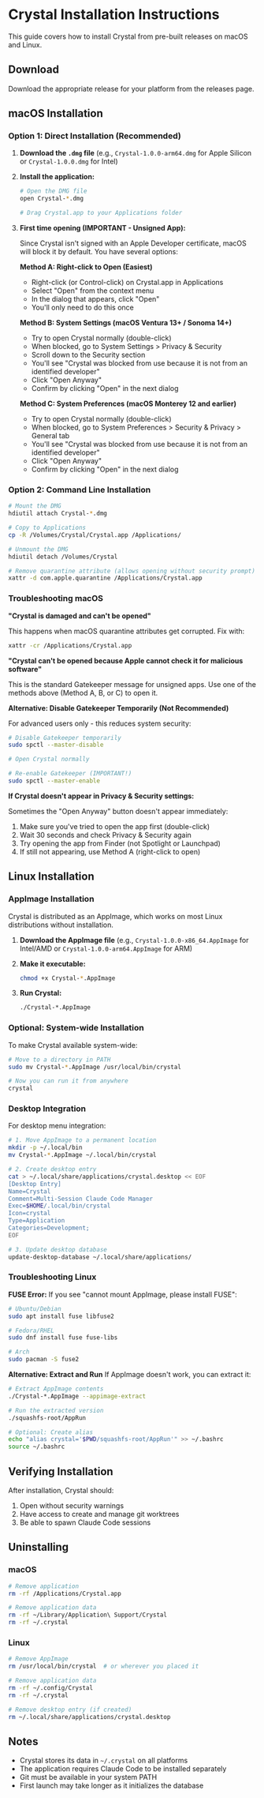 # Crystal Installation Instructions

This guide covers how to install Crystal from pre-built releases on macOS and Linux.

## Download

Download the appropriate release for your platform from the releases page.

## macOS Installation

### Option 1: Direct Installation (Recommended)

1. **Download the `.dmg` file** (e.g., `Crystal-1.0.0-arm64.dmg` for Apple Silicon or `Crystal-1.0.0.dmg` for Intel)

2. **Install the application:**
   ```bash
   # Open the DMG file
   open Crystal-*.dmg
   
   # Drag Crystal.app to your Applications folder
   ```

3. **First time opening (IMPORTANT - Unsigned App):**
   
   Since Crystal isn't signed with an Apple Developer certificate, macOS will block it by default. You have several options:

   **Method A: Right-click to Open (Easiest)**
   - Right-click (or Control-click) on Crystal.app in Applications
   - Select "Open" from the context menu
   - In the dialog that appears, click "Open"
   - You'll only need to do this once

   **Method B: System Settings (macOS Ventura 13+ / Sonoma 14+)**
   - Try to open Crystal normally (double-click)
   - When blocked, go to System Settings > Privacy & Security
   - Scroll down to the Security section
   - You'll see "Crystal was blocked from use because it is not from an identified developer"
   - Click "Open Anyway"
   - Confirm by clicking "Open" in the next dialog

   **Method C: System Preferences (macOS Monterey 12 and earlier)**
   - Try to open Crystal normally (double-click)
   - When blocked, go to System Preferences > Security & Privacy > General tab
   - You'll see "Crystal was blocked from use because it is not from an identified developer"
   - Click "Open Anyway"
   - Confirm by clicking "Open" in the next dialog

### Option 2: Command Line Installation

```bash
# Mount the DMG
hdiutil attach Crystal-*.dmg

# Copy to Applications
cp -R /Volumes/Crystal/Crystal.app /Applications/

# Unmount the DMG
hdiutil detach /Volumes/Crystal

# Remove quarantine attribute (allows opening without security prompt)
xattr -d com.apple.quarantine /Applications/Crystal.app
```

### Troubleshooting macOS

**"Crystal is damaged and can't be opened"**

This happens when macOS quarantine attributes get corrupted. Fix with:
```bash
xattr -cr /Applications/Crystal.app
```

**"Crystal can't be opened because Apple cannot check it for malicious software"**

This is the standard Gatekeeper message for unsigned apps. Use one of the methods above (Method A, B, or C) to open it.

**Alternative: Disable Gatekeeper Temporarily (Not Recommended)**

For advanced users only - this reduces system security:
```bash
# Disable Gatekeeper temporarily
sudo spctl --master-disable

# Open Crystal normally

# Re-enable Gatekeeper (IMPORTANT!)
sudo spctl --master-enable
```

**If Crystal doesn't appear in Privacy & Security settings:**

Sometimes the "Open Anyway" button doesn't appear immediately:
1. Make sure you've tried to open the app first (double-click)
2. Wait 30 seconds and check Privacy & Security again
3. Try opening the app from Finder (not Spotlight or Launchpad)
4. If still not appearing, use Method A (right-click to open)

## Linux Installation

### AppImage Installation

Crystal is distributed as an AppImage, which works on most Linux distributions without installation.

1. **Download the AppImage file** (e.g., `Crystal-1.0.0-x86_64.AppImage` for Intel/AMD or `Crystal-1.0.0-arm64.AppImage` for ARM)

2. **Make it executable:**
   ```bash
   chmod +x Crystal-*.AppImage
   ```

3. **Run Crystal:**
   ```bash
   ./Crystal-*.AppImage
   ```

### Optional: System-wide Installation

To make Crystal available system-wide:

```bash
# Move to a directory in PATH
sudo mv Crystal-*.AppImage /usr/local/bin/crystal

# Now you can run it from anywhere
crystal
```

### Desktop Integration

For desktop menu integration:

```bash
# 1. Move AppImage to a permanent location
mkdir -p ~/.local/bin
mv Crystal-*.AppImage ~/.local/bin/crystal

# 2. Create desktop entry
cat > ~/.local/share/applications/crystal.desktop << EOF
[Desktop Entry]
Name=Crystal
Comment=Multi-Session Claude Code Manager
Exec=$HOME/.local/bin/crystal
Icon=crystal
Type=Application
Categories=Development;
EOF

# 3. Update desktop database
update-desktop-database ~/.local/share/applications/
```

### Troubleshooting Linux

**FUSE Error:**
If you see "cannot mount AppImage, please install FUSE":

```bash
# Ubuntu/Debian
sudo apt install fuse libfuse2

# Fedora/RHEL
sudo dnf install fuse fuse-libs

# Arch
sudo pacman -S fuse2
```

**Alternative: Extract and Run**
If AppImage doesn't work, you can extract it:

```bash
# Extract AppImage contents
./Crystal-*.AppImage --appimage-extract

# Run the extracted version
./squashfs-root/AppRun

# Optional: Create alias
echo "alias crystal='$PWD/squashfs-root/AppRun'" >> ~/.bashrc
source ~/.bashrc
```

## Verifying Installation

After installation, Crystal should:
1. Open without security warnings
2. Have access to create and manage git worktrees
3. Be able to spawn Claude Code sessions

## Uninstalling

### macOS
```bash
# Remove application
rm -rf /Applications/Crystal.app

# Remove application data
rm -rf ~/Library/Application\ Support/Crystal
rm -rf ~/.crystal
```

### Linux
```bash
# Remove AppImage
rm /usr/local/bin/crystal  # or wherever you placed it

# Remove application data
rm -rf ~/.config/Crystal
rm -rf ~/.crystal

# Remove desktop entry (if created)
rm ~/.local/share/applications/crystal.desktop
```

## Notes

- Crystal stores its data in `~/.crystal` on all platforms
- The application requires Claude Code to be installed separately
- Git must be available in your system PATH
- First launch may take longer as it initializes the database